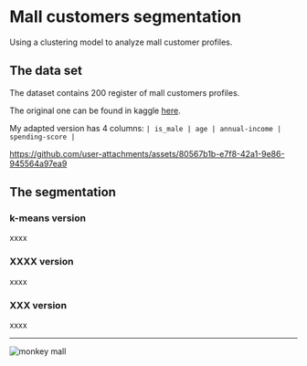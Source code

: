 # Mall customers segmentation 
Using a clustering model to analyze mall customer profiles.


## The data set

The dataset contains 200 register of mall customers profiles.

The original one can be found in kaggle [here](https://www.kaggle.com/datasets/vjchoudhary7/customer-segmentation-tutorial-in-python).

My adapted version has 4 columns: `| is_male | age | annual-income | spending-score |`

https://github.com/user-attachments/assets/80567b1b-e7f8-42a1-9e86-945564a97ea9


##  The segmentation

### k-means version

xxxx

### XXXX version

xxxx

### XXX version

xxxx

<hr>

![monkey mall](https://github.com/user-attachments/assets/aab38752-3ab3-4c27-80fd-ec5c3c411435)
